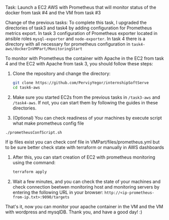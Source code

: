 Task: Launch a EC2 AWS with Prometheus that will monitor status of the docker from task #4 and the VM from task #3

Change of the previous tasks: To complete this task, I upgraded the directories of task3 and task4 by adding configuration for Prometheus metrics export. In task 3 configuration of Prometheus exporter located in ansible roles `mysql-exporter` and `node-exporter`. In task 4 there is a directory with all necessary for prometheus configuration in `task4-aws/dockerInVMPart/MonitoringStart`

To monitor with Prometheus the container with Apache in the EC2 from task 4 and the EC2 with Apache from task 3, you should follow these steps:

1. Clone the repository and change the directory:
   ```bash
   git clone https://github.com/PerviyYegor/internshipSoftServe
   cd task6-aws
   ```

2. Make sure you started EC2s from the previous tasks in `/task3-aws` and `/task4-aws`. If not, you can start them by following the guides in these directories.

3. (Optional) You can check readiness of your machines by execute script what make prometheus config file
 ```
 ./prometheusConfScript.sh
```
If ip files exist you can check conf file in VMPart/files/prometheus.yml but to be sure better check state with terraform or manually in AWS dashboards

1. After this, you can start creation of EC2 with prometheus monitoring using the command:
   ```bash
   terraform apply
   ```

2. Wait a few minutes, and you can check the state of your machines and check connection beetwen monitoring host and monitoring servers by entering the following URL in your browser: `http://<ip-prometheus-from-ip.txt>:9090/targets`

That's it, now you can monitor your apache container in the VM and the VM with wordpress and mysqlDB. Thank you, and have a good day! :)